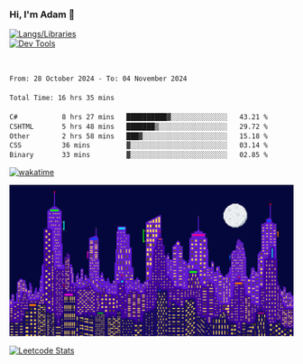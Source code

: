### Hi, I'm Adam 👋

[![Langs/Libraries](https://skillicons.dev/icons?i=cs,dotnet,js,css,html,sass,ts,jquery,bootstrap)](https://skillicons.dev)
<br/>
[![Dev Tools](https://skillicons.dev/icons?i=git,github,githubactions,visualstudio)](https://skillicons.dev)

<br/>

<!--START_SECTION:waka-->

```txt
From: 28 October 2024 - To: 04 November 2024

Total Time: 16 hrs 35 mins

C#           8 hrs 27 mins   ██████████▓░░░░░░░░░░░░░░   43.21 %
CSHTML       5 hrs 48 mins   ███████▒░░░░░░░░░░░░░░░░░   29.72 %
Other        2 hrs 58 mins   ███▓░░░░░░░░░░░░░░░░░░░░░   15.18 %
CSS          36 mins         ▓░░░░░░░░░░░░░░░░░░░░░░░░   03.14 %
Binary       33 mins         ▓░░░░░░░░░░░░░░░░░░░░░░░░   02.85 %
```

<!--END_SECTION:waka-->

[![wakatime](https://wakatime.com/badge/user/2234bda2-efd3-47c5-8724-79108edfe9aa.svg)](https://wakatime.com/@2234bda2-efd3-47c5-8724-79108edfe9aa)

![Pixelated city at night](./media/city.gif)

[![Leetcode Stats](https://leetcard.jacoblin.cool/cadamsmith?theme=nord)](https://leetcode.com/cadamsmith)
